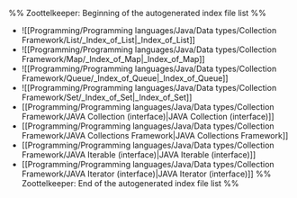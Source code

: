 %% Zoottelkeeper: Beginning of the autogenerated index file list  %%
-  ![[Programming/Programming languages/Java/Data types/Collection Framework/List/_Index_of_List|_Index_of_List]]
-  ![[Programming/Programming languages/Java/Data types/Collection Framework/Map/_Index_of_Map|_Index_of_Map]]
-  ![[Programming/Programming languages/Java/Data types/Collection Framework/Queue/_Index_of_Queue|_Index_of_Queue]]
-  ![[Programming/Programming languages/Java/Data types/Collection Framework/Set/_Index_of_Set|_Index_of_Set]]
-  [[Programming/Programming languages/Java/Data types/Collection Framework/JAVA Collection (interface)|JAVA Collection (interface)]]
-  [[Programming/Programming languages/Java/Data types/Collection Framework/JAVA Collections Framework|JAVA Collections Framework]]
-  [[Programming/Programming languages/Java/Data types/Collection Framework/JAVA Iterable (interface)|JAVA Iterable (interface)]]
-  [[Programming/Programming languages/Java/Data types/Collection Framework/JAVA Iterator (interface)|JAVA Iterator (interface)]]
%% Zoottelkeeper: End of the autogenerated index file list  %%
